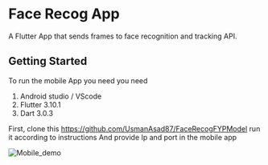 # Face Recog App

A Flutter App that sends frames to face recognition and tracking API.


## Getting Started

To run the mobile App you need you need
1.	Android studio / VScode
2.	Flutter 3.10.1
3.	Dart 3.0.3

First, clone this https://github.com/UsmanAsad87/FaceRecogFYPModel 
run it according to instructions
And provide Ip and port in the mobile app

![Mobile_demo](https://github.com/UsmanAsad87/Fyp_face_recognition/assets/92229738/2204e0b5-a9e0-4a4b-9a27-68da6caf2bc8)
